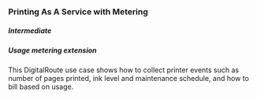### Printing As A Service with Metering

##### Intermediate

##### Usage metering extension

This DigitalRoute use case shows how to collect printer events such as number of pages printed, ink level and maintenance schedule, and how to bill based on usage.